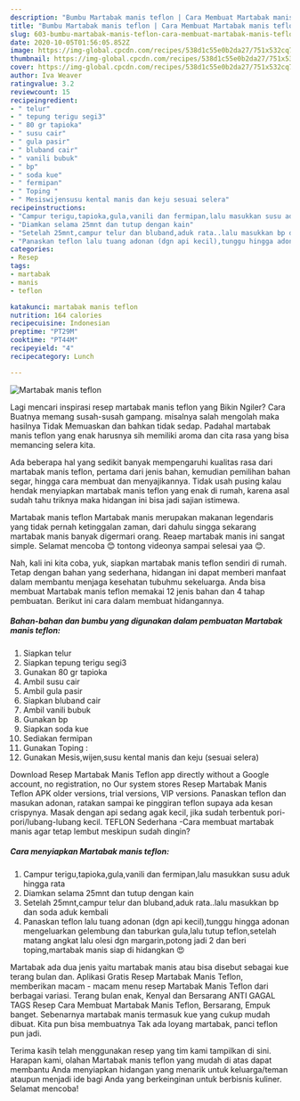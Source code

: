 ```yaml
---
description: "Bumbu Martabak manis teflon | Cara Membuat Martabak manis teflon Yang Bikin Ngiler"
title: "Bumbu Martabak manis teflon | Cara Membuat Martabak manis teflon Yang Bikin Ngiler"
slug: 603-bumbu-martabak-manis-teflon-cara-membuat-martabak-manis-teflon-yang-bikin-ngiler
date: 2020-10-05T01:56:05.852Z
image: https://img-global.cpcdn.com/recipes/538d1c55e0b2da27/751x532cq70/martabak-manis-teflon-foto-resep-utama.jpg
thumbnail: https://img-global.cpcdn.com/recipes/538d1c55e0b2da27/751x532cq70/martabak-manis-teflon-foto-resep-utama.jpg
cover: https://img-global.cpcdn.com/recipes/538d1c55e0b2da27/751x532cq70/martabak-manis-teflon-foto-resep-utama.jpg
author: Iva Weaver
ratingvalue: 3.2
reviewcount: 15
recipeingredient:
- " telur"
- " tepung terigu segi3"
- " 80 gr tapioka"
- " susu cair"
- " gula pasir"
- " bluband cair"
- " vanili bubuk"
- " bp"
- " soda kue"
- " fermipan"
- " Toping "
- " Mesiswijensusu kental manis dan keju sesuai selera"
recipeinstructions:
- "Campur terigu,tapioka,gula,vanili dan fermipan,lalu masukkan susu aduk hingga rata"
- "Diamkan selama 25mnt dan tutup dengan kain"
- "Setelah 25mnt,campur telur dan bluband,aduk rata..lalu masukkan bp dan soda aduk kembali"
- "Panaskan teflon lalu tuang adonan (dgn api kecil),tunggu hingga adonan mengeluarkan gelembung dan taburkan gula,lalu tutup teflon,setelah matang angkat lalu olesi dgn margarin,potong jadi 2 dan beri toping,martabak manis siap di hidangkan 😍"
categories:
- Resep
tags:
- martabak
- manis
- teflon

katakunci: martabak manis teflon 
nutrition: 164 calories
recipecuisine: Indonesian
preptime: "PT29M"
cooktime: "PT44M"
recipeyield: "4"
recipecategory: Lunch

---
```



![Martabak manis teflon](https://img-global.cpcdn.com/recipes/538d1c55e0b2da27/751x532cq70/martabak-manis-teflon-foto-resep-utama.jpg)

Lagi mencari inspirasi resep martabak manis teflon yang Bikin Ngiler? Cara Buatnya memang susah-susah gampang. misalnya salah mengolah maka hasilnya Tidak Memuaskan dan bahkan tidak sedap. Padahal martabak manis teflon yang enak harusnya sih memiliki aroma dan cita rasa yang bisa memancing selera kita.

Ada beberapa hal yang sedikit banyak mempengaruhi kualitas rasa dari martabak manis teflon, pertama dari jenis bahan, kemudian pemilihan bahan segar, hingga cara membuat dan menyajikannya. Tidak usah pusing kalau hendak menyiapkan martabak manis teflon yang enak di rumah, karena asal sudah tahu triknya maka hidangan ini bisa jadi sajian istimewa.

Martabak manis teflon Martabak manis merupakan makanan legendaris yang tidak pernah ketinggalan zaman, dari dahulu singga sekarang martabak manis banyak digermari orang. Reaep martabak manis ini sangat simple. Selamat mencoba 😊 tontong videonya sampai selesai yaa 😊.


Nah, kali ini kita coba, yuk, siapkan martabak manis teflon sendiri di rumah. Tetap dengan bahan yang sederhana, hidangan ini dapat memberi manfaat dalam membantu menjaga kesehatan tubuhmu sekeluarga. Anda bisa membuat Martabak manis teflon memakai 12 jenis bahan dan 4 tahap pembuatan. Berikut ini cara dalam membuat hidangannya.

<!--inarticleads1-->

##### Bahan-bahan dan bumbu yang digunakan dalam pembuatan Martabak manis teflon:

1. Siapkan  telur
1. Siapkan  tepung terigu segi3
1. Gunakan  80 gr tapioka
1. Ambil  susu cair
1. Ambil  gula pasir
1. Siapkan  bluband cair
1. Ambil  vanili bubuk
1. Gunakan  bp
1. Siapkan  soda kue
1. Sediakan  fermipan
1. Gunakan  Toping :
1. Gunakan  Mesis,wijen,susu kental manis dan keju (sesuai selera)


Download Resep Martabak Manis Teflon app directly without a Google account, no registration, no Our system stores Resep Martabak Manis Teflon APK older versions, trial versions, VIP versions. Panaskan teflon dan masukan adonan, ratakan sampai ke pinggiran teflon supaya ada kesan crispynya. Masak dengan api sedang agak kecil, jika sudah terbentuk pori-pori/lubang-lubang kecil. TEFLON Sederhana -Cara membuat martabak manis agar tetap lembut meskipun sudah dingin? 

<!--inarticleads2-->

##### Cara menyiapkan Martabak manis teflon:

1. Campur terigu,tapioka,gula,vanili dan fermipan,lalu masukkan susu aduk hingga rata
1. Diamkan selama 25mnt dan tutup dengan kain
1. Setelah 25mnt,campur telur dan bluband,aduk rata..lalu masukkan bp dan soda aduk kembali
1. Panaskan teflon lalu tuang adonan (dgn api kecil),tunggu hingga adonan mengeluarkan gelembung dan taburkan gula,lalu tutup teflon,setelah matang angkat lalu olesi dgn margarin,potong jadi 2 dan beri toping,martabak manis siap di hidangkan 😍


Martabak ada dua jenis yaitu martabak manis atau bisa disebut sebagai kue terang bulan dan. Aplikasi Gratis Resep Martabak Manis Teflon, memberikan macam - macam menu resep Martabak Manis Teflon dari berbagai variasi. Terang bulan enak, Kenyal dan Bersarang ANTI GAGAL TAGS Resep Cara Membuat Martabak Manis Teflon, Bersarang, Empuk banget. Sebenarnya martabak manis termasuk kue yang cukup mudah dibuat. Kita pun bisa membuatnya Tak ada loyang martabak, panci teflon pun jadi. 

Terima kasih telah menggunakan resep yang tim kami tampilkan di sini. Harapan kami, olahan Martabak manis teflon yang mudah di atas dapat membantu Anda menyiapkan hidangan yang menarik untuk keluarga/teman ataupun menjadi ide bagi Anda yang berkeinginan untuk berbisnis kuliner. Selamat mencoba!
